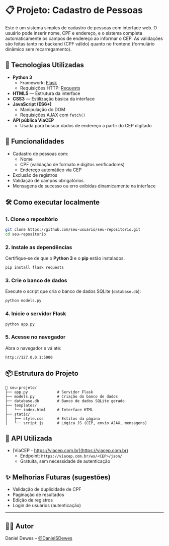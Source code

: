 
# 📋 Projeto: Cadastro de Pessoas

Este é um sistema simples de cadastro de pessoas com interface web. O usuário pode inserir nome, CPF e endereço, e o sistema completa automaticamente os campos de endereço ao informar o CEP. As validações são feitas tanto no backend (CPF válido) quanto no frontend (formulário dinâmico sem recarregamento).

## 🚀 Tecnologias Utilizadas

- **Python 3**
  - Framework: [Flask](https://flask.palletsprojects.com/)
  - Requisições HTTP: [Requests](https://pypi.org/project/requests/)
- **HTML5** — Estrutura da interface
- **CSS3** — Estilização básica da interface
- **JavaScript (ES6+)**
  - Manipulação do DOM
  - Requisições AJAX com `fetch()`
- **API pública ViaCEP**
  - Usada para buscar dados de endereço a partir do CEP digitado

## 🔧 Funcionalidades

- Cadastro de pessoas com:
  - Nome
  - CPF (validação de formato e dígitos verificadores)
  - Endereço automático via CEP
- Exclusão de registros
- Validação de campos obrigatórios
- Mensagens de sucesso ou erro exibidas dinamicamente na interface

## 🛠️ Como executar localmente

### 1. Clone o repositório

```bash
git clone https://github.com/seu-usuario/seu-repositorio.git
cd seu-repositorio
```

### 2. Instale as dependências

Certifique-se de que o **Python 3** e o **pip** estão instalados.

```bash
pip install flask requests
```

### 3. Crie o banco de dados

Execute o script que cria o banco de dados SQLite (`database.db`):

```bash
python models.py
```

### 4. Inicie o servidor Flask

```bash
python app.py
```

### 5. Acesse no navegador

Abra o navegador e vá até:

```
http://127.0.0.1:5000
```

## 📦 Estrutura do Projeto

```
📁 seu-projeto/
├── app.py             # Servidor Flask
├── models.py          # Criação do banco de dados
├── database.db        # Banco de dados SQLite gerado
├── templates/
│   └── index.html     # Interface HTML
├── static/
│   ├── style.css      # Estilos da página
│   └── script.js      # Lógica JS (CEP, envio AJAX, mensagens)
```

## 📡 API Utilizada

- [ViaCEP - https://viacep.com.br](https://viacep.com.br)
  - Endpoint: `https://viacep.com.br/ws/<CEP>/json/`
  - Gratuita, sem necessidade de autenticação

## ✨ Melhorias Futuras (sugestões)

- Validação de duplicidade de CPF
- Paginação de resultados
- Edição de registros
- Login de usuários (autenticação)

---

## 🧑‍💻 Autor

Daniel Dewes – [@DanielSDewes](https://github.com/DanielSDewes)

